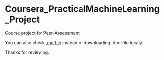 # Coursera_PracticalMachineLearning_Project
Course project for Peer-Assessment

You can also check [.md file](https://github.com/pstrauch89/Coursera_PracticalMachineLearning_Project/blob/master/Course_project_Practical_Machine_Learning.md) instead of downloading .html file localy.

Thanks for reviewing.
